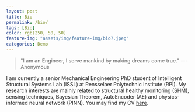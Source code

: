 ```yaml
---
layout: post
title: Bio
permalink: /bio/
tags: [Bio]
color: rgb(250, 50, 50)
feature-img: "assets/img/feature-img/bio7.jpeg"
categories: Demo
---
```

>  "I am an Engineer, I serve mankind by making dreams come true." --- Anonymous
<!-- This section contains the basic information of my experience of education and work.  -->

I am currently a senior Mechanical Engineering PhD student of Intelligent Structural Systems Lab (ISSL) at Rensselaer Polytechnic Institute (RPI). My research interests are mainly related to structural healthy monitoring (SHM), sensing techniques, Bayesian Theorem, AutoEncoder (AE) and physics-informed neural network (PINN). You may find my CV [here](https://fyiming.github.io/fyiming001/demo/2024/06/30/cv.html).

<!-- thumbnail: "assets/img/thumbnails/feature-img/bio1.jpeg" -->

